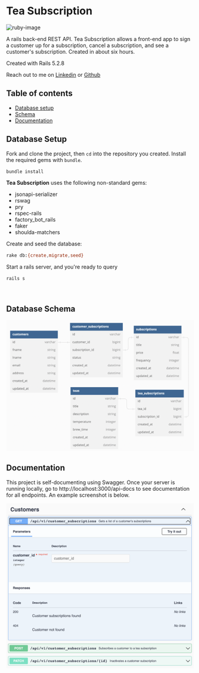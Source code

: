 # Tea Subscription

>

![ruby-image]

A rails back-end REST API. Tea Subscription allows a front-end app to sign a customer up for a subscription, cancel a subscription, and see a customer's subscription. Created in about six hours.

Created with Rails 5.2.8

Reach out to me on [Linkedin](https://www.linkedin.com/in/gavin-carew-6476748a/) or  [Github](https://github.com/gjcarew) 

## <a name="contents"></a> Table of contents
- [Database setup](#database-setup)
- [Schema](#schema)
- [Documentation](#docs)


## <a name="database-setup"></a>Database Setup

Fork and clone the project, then `cd` into the repository you created. Install the required gems with `bundle`. 

```sh
bundle install
```
**Tea Subscription** uses the following non-standard gems:
- jsonapi-serializer
- rswag
- pry
- rspec-rails
- factory_bot_rails
- faker
- shoulda-matchers

Create and seed the database: 

```sh
rake db:{create,migrate,seed}
```
Start a rails server, and you're ready to query 
```sh
rails s
```
<br>

## <a name="schema"></a>Database Schema

<img src="./lib/Screen Shot 2023-01-05 at 12.47.41 PM.png" alt="The schema of the project." >

<br>

## <a name="docs"></a>Documentation

This project is self-documenting using Swagger. Once your server is running locally, go to http://localhost:3000/api-docs to see documentation for all endpoints. An example screenshot is below. 

<img src="./lib/Screen Shot 2023-01-05 at 12.55.53 PM.png" alt="An example of the Swagger docs" >


<!-- Markdown link & img dfn's -->
[ruby-image]: https://img.shields.io/badge/Ruby_on_Rails-CC0000?style=for-the-badge&logo=ruby-on-rails&logoColor=white